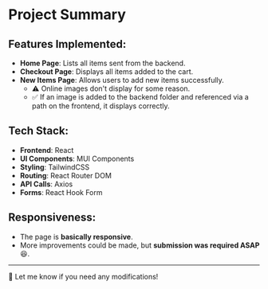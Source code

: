 # Project Summary

## Features Implemented:
- **Home Page**: Lists all items sent from the backend.
- **Checkout Page**: Displays all items added to the cart.
- **New Items Page**: Allows users to add new items successfully.
  - ⚠️ Online images don't display for some reason.
  - ✅ If an image is added to the backend folder and referenced via a path on the frontend, it displays correctly.

## Tech Stack:
- **Frontend**: React
- **UI Components**: MUI Components
- **Styling**: TailwindCSS
- **Routing**: React Router DOM
- **API Calls**: Axios
- **Forms**: React Hook Form

## Responsiveness:
- The page is **basically responsive**.
- More improvements could be made, but **submission was required ASAP** 😆.

---
🚀 Let me know if you need any modifications!
